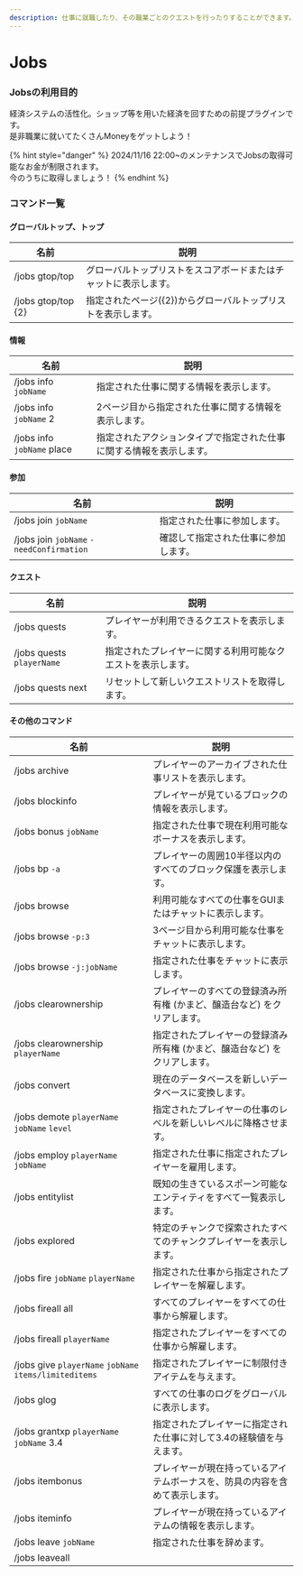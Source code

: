 ```yaml
---
description: 仕事に就職したり、その職業ごとのクエストを行ったりすることができます。
---
```


# Jobs

### Jobsの利用目的

経済システムの活性化。ショップ等を用いた経済を回すための前提プラグインです。\
是非職業に就いてたくさんMoneyをゲットしよう！

{% hint style="danger" %}
2024/11/16 22:00\~のメンテナンスでJobsの取得可能なお金が制限されます。\
今のうちに取得しましょう！
{% endhint %}



### コマンド一覧



#### グローバルトップ、トップ

| 名前                 | 説明                                |
| ------------------ | --------------------------------- |
| /jobs gtop/top     | グローバルトップリストをスコアボードまたはチャットに表示します。  |
| /jobs gtop/top {2} | 指定されたページ({2})からグローバルトップリストを表示します。 |

#### 情報

| 名前                         | 説明                                 |
| -------------------------- | ---------------------------------- |
| /jobs info `jobName`       | 指定された仕事に関する情報を表示します。               |
| /jobs info `jobName` 2     | 2ページ目から指定された仕事に関する情報を表示します。        |
| /jobs info `jobName` place | 指定されたアクションタイプで指定された仕事に関する情報を表示します。 |

#### 参加

| 名前                                       | 説明                 |
| ---------------------------------------- | ------------------ |
| /jobs join `jobName`                     | 指定された仕事に参加します。     |
| /jobs join `jobName` `-needConfirmation` | 確認して指定された仕事に参加します。 |

#### クエスト

| 名前                        | 説明                             |
| ------------------------- | ------------------------------ |
| /jobs quests              | プレイヤーが利用できるクエストを表示します。         |
| /jobs quests `playerName` | 指定されたプレイヤーに関する利用可能なクエストを表示します。 |
| /jobs quests next         | リセットして新しいクエストリストを取得します。        |

#### その他のコマンド

| 名前                                                     | 説明                                      |
| ------------------------------------------------------ | --------------------------------------- |
| /jobs archive                                          | プレイヤーのアーカイブされた仕事リストを表示します。              |
| /jobs blockinfo                                        | プレイヤーが見ているブロックの情報を表示します。                |
| /jobs bonus `jobName`                                  | 指定された仕事で現在利用可能なボーナスを表示します。              |
| /jobs bp `-a`                                          | プレイヤーの周囲10半径以内のすべてのブロック保護を表示します。        |
| /jobs browse                                           | 利用可能なすべての仕事をGUIまたはチャットに表示します。           |
| /jobs browse `-p:3`                                    | 3ページ目から利用可能な仕事をチャットに表示します。              |
| /jobs browse `-j:jobName`                              | 指定された仕事をチャットに表示します。                     |
| /jobs clearownership                                   | プレイヤーのすべての登録済み所有権 (かまど、醸造台など) をクリアします。  |
| /jobs clearownership `playerName`                      | 指定されたプレイヤーの登録済み所有権 (かまど、醸造台など) をクリアします。 |
| /jobs convert                                          | 現在のデータベースを新しいデータベースに変換します。              |
| /jobs demote `playerName` `jobName` `level`            | 指定されたプレイヤーの仕事のレベルを新しいレベルに降格させます。        |
| /jobs employ `playerName` `jobName`                    | 指定された仕事に指定されたプレイヤーを雇用します。               |
| /jobs entitylist                                       | 既知の生きているスポーン可能なエンティティをすべて一覧表示します。       |
| /jobs explored                                         | 特定のチャンクで探索されたすべてのチャンクプレイヤーを表示します。       |
| /jobs fire `jobName` `playerName`                      | 指定された仕事から指定されたプレイヤーを解雇します。              |
| /jobs fireall all                                      | すべてのプレイヤーをすべての仕事から解雇します。                |
| /jobs fireall `playerName`                             | 指定されたプレイヤーをすべての仕事から解雇します。               |
| /jobs give `playerName` `jobName` `items/limiteditems` | 指定されたプレイヤーに制限付きアイテムを与えます。               |
| /jobs glog                                             | すべての仕事のログをグローバルに表示します。                  |
| /jobs grantxp `playerName` `jobName` 3.4               | 指定されたプレイヤーに指定された仕事に対して3.4の経験値を与えます。     |
| /jobs itembonus                                        | プレイヤーが現在持っているアイテムボーナスを、防具の内容を含めて表示します。  |
| /jobs iteminfo                                         | プレイヤーが現在持っているアイテムの情報を表示します。             |
| /jobs leave `jobName`                                  | 指定された仕事を辞めます。                           |
| /jobs leaveall                                         |                                         |
